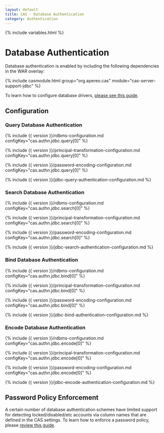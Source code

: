 ```yaml
---
layout: default
title: CAS - Database Authentication
category: Authentication
---
```

{% include variables.html %}


# Database Authentication

Database authentication is enabled by including the following dependencies in the WAR overlay:

{% include casmodule.html group="org.apereo.cas" module="cas-server-support-jdbc" %}

To learn how to configure database drivers, [please see this guide](JDBC-Drivers.html).

## Configuration

### Query Database Authentication

{% include {{ version }}/rdbms-configuration.md configKey="cas.authn.jdbc.query[0]" %}

{% include {{ version }}/principal-transformation-configuration.md configKey="cas.authn.jdbc.query[0]" %}

{% include {{ version }}/password-encoding-configuration.md configKey="cas.authn.jdbc.query[0]" %}

{% include {{ version }}/jdbc-query-authentication-configuration.md %}


### Search Database Authentication

{% include {{ version }}/rdbms-configuration.md configKey="cas.authn.jdbc.search[0]" %}

{% include {{ version }}/principal-transformation-configuration.md configKey="cas.authn.jdbc.search[0]" %}

{% include {{ version }}/password-encoding-configuration.md configKey="cas.authn.jdbc.search[0]" %}

{% include {{ version }}/jdbc-search-authentication-configuration.md %}


### Bind Database Authentication

{% include {{ version }}/rdbms-configuration.md configKey="cas.authn.jdbc.bind[0]" %}

{% include {{ version }}/principal-transformation-configuration.md configKey="cas.authn.jdbc.bind[0]" %}

{% include {{ version }}/password-encoding-configuration.md configKey="cas.authn.jdbc.bind[0]" %}

{% include {{ version }}/jdbc-bind-authentication-configuration.md %}


### Encode Database Authentication

{% include {{ version }}/rdbms-configuration.md configKey="cas.authn.jdbc.encode[0]" %}

{% include {{ version }}/principal-transformation-configuration.md configKey="cas.authn.jdbc.encode[0]" %}

{% include {{ version }}/password-encoding-configuration.md configKey="cas.authn.jdbc.encode[0]" %}

{% include {{ version }}/jdbc-encode-authentication-configuration.md %}

## Password Policy Enforcement

A certain number of database authentication schemes have limited support for detecting locked/disabled/etc accounts
via column names that are defined in the CAS settings. To learn how to enforce a password policy, please [review this guide](Password-Policy-Enforcement.html).
